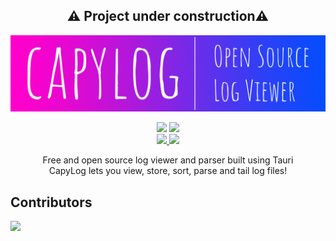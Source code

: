 <div align="center">
    <h2>⚠️ Project under construction⚠️</h2>
</div>

![CapyLog Banner](docs/assets/banner.png)

<div align="center">

![](https://img.shields.io/badge/dynamic/json?url=https%3A%2F%2Fraw.githubusercontent.com%2FCapytec%2FCapyLog%2Frefs%2Fheads%2Ftrunk%2Fpackage.json&query=version&label=Dev%20Version)
![](https://img.shields.io/badge/dynamic/json?url=https%3A%2F%2Fraw.githubusercontent.com%2FCapytec%2FCapyLog%2Frefs%2Fheads%2Fmain%2Fpackage.json&query=version&label=Release%20Version)
<br>
<a href="https://github.com/orgs/Capytec/projects/2/views/4">
![](https://img.shields.io/badge/Roadmap-8A2BE2)
</a>
<a href="https://github.com/orgs/Capytec/projects/2/">
![](https://img.shields.io/badge/Project-8A2BE2)
</a>
</div>

<div align="center">
    Free and open source log viewer and parser built using Tauri<br>
    CapyLog lets you view, store, sort, parse and tail log files!
</div>



<div>
    <h2>Contributors</h2>
    <a href = "https://github.com/capytec/capylog/graphs/contributors">
        <img src = "https://contrib.rocks/image?repo=capytec/capylog"/>
    </a>
<div>